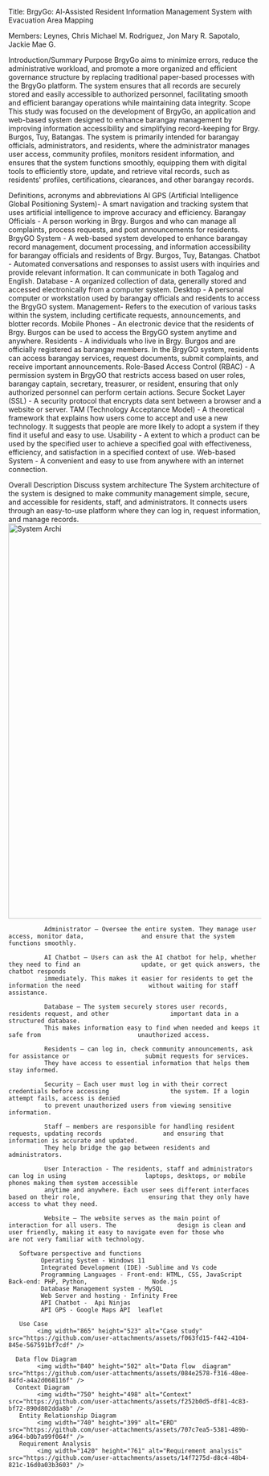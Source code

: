 Title: BrgyGo: Al-Assisted Resident Information Management System with Evacuation Area Mapping

Members: 
      Leynes, Chris Michael M.
      Rodriguez, Jon Mary R.
      Sapotalo, Jackie Mae G.
      
Introduction/Summary
     Purpose 
         BrgyGo aims to minimize errors, reduce the administrative workload, and promote a more organized and efficient governance structure by replacing traditional paper-based processes with the BrgyGo platform.
         The system ensures that all records are securely stored and easily accessible to authorized personnel, facilitating smooth and efficient barangay operations while maintaining data integrity.
     Scope
         This study was focused on the development of BrgyGo, an application and  web-based system designed to enhance barangay management by improving information accessibility and simplifying record-keeping for Brgy. Burgos, Tuy, Batangas.
         The system is primarily intended for barangay officials, administrators, and residents, where the administrator manages user access, community profiles, monitors resident information, and ensures that the system functions smoothly, 
         equipping them with digital tools to efficiently store, update, and retrieve vital records, such as residents' profiles, certifications, clearances, and other barangay records.
     
  Definitions, acronyms and abbreviations
         AI GPS (Artificial Intelligence Global Positioning System)- A smart navigation and tracking system that uses artificial intelligence to improve accuracy and efficiency.
         Barangay Officials - A person working in Brgy. Burgos and who can manage all complaints, process requests, and post announcements for residents.
         BrgyGO System - A web-based system developed to enhance barangay record management, document processing, and information accessibility for barangay officials and residents of Brgy. Burgos, Tuy, Batangas.
         Chatbot - Automated conversations and responses to assist users with inquiries and provide relevant information. It can communicate in both Tagalog and English. 
         Database - A organized collection of data, generally stored and accessed electronically from a computer system.
         Desktop - A personal computer or workstation used by barangay officials and residents to access the BrgyGO system.
         Management- Refers to the execution of various tasks within the system, including certificate requests, announcements, and blotter records.
         Mobile Phones - An electronic device that the residents of Brgy. Burgos can be used to access the BrgyGO system anytime and anywhere.
         Residents - A individuals who live in Brgy. Burgos and are officially registered as barangay members. In the BrgyGO system, residents can access barangay services, request documents, submit complaints, and receive important announcements. 
         Role-Based Access Control (RBAC) - A permission system in BrgyGO that restricts access based on user roles, barangay captain, secretary, treasurer, or resident, ensuring that only authorized personnel can perform certain actions.
         Secure Socket Layer (SSL) - A security protocol that encrypts data sent between a browser and a website or server.
         TAM (Technology Acceptance Model) - A theoretical framework that explains how users come to accept and use a new technology. It suggests that people are more likely to adopt a system if they find it useful and easy to use.
         Usability - A extent to which a product can be used by the specified user to achieve a specified goal with effectiveness, efficiency, and satisfaction in a specified context of use.
         Web-based System - A convenient and easy to use from anywhere with an internet connection.


Overall Description
         Discuss system architecture 
              The System architecture of the system is designed to make community management                    simple, secure, and accessible for residents,
              staff, and administrators. It connects users through an easy-to-use platform where               they can log in, request information, and manage records.
              <img width="1527" height="785" alt="System Archi" src="https://github.co                   attachments/assets/8c8f17b2-5da9-4275-b65c-102722991c18" />
              
              Administrator – Oversee the entire system. They manage user access, monitor data,                and ensure that the system functions smoothly.
              
              AI Chatbot – Users can ask the AI chatbot for help, whether they need to find an                 update, or get quick answers, the chatbot responds
              immediately. This makes it easier for residents to get the information the need                   without waiting for staff assistance. 
              
              Database – The system securely stores user records, residents request, and other                 important data in a structured database. 
              This makes information easy to find when needed and keeps it safe from                           unauthorized access.

              Residents – can log in, check community announcements, ask for assistance or                     submit requests for services.
              They have access to essential information that helps them stay informed.

              Security – Each user must log in with their correct credentials before accessing                 the system. If a login attempt fails, access is denied
              to prevent unauthorized users from viewing sensitive information.

              Staff – members are responsible for handling resident requests, updating records                 and ensuring that information is accurate and updated.
              They help bridge the gap between residents and administrators.

              User Interaction - The residents, staff and administrators can log in using                      laptops, desktops, or mobile phones making them system accessible
              anytime and anywhere. Each user sees different interfaces based on their role,                   ensuring that they only have access to what they need.

              Website – The website serves as the main point of interaction for all users. The                 design is clean and user friendly, making it easy to navigate even for those who                 are not very familiar with technology.

       Software perspective and functions
             Operating System - Windows 11
             Integrated Development (IDE) -Sublime and Vs code
             Programming Languages - Front-end: HTML, CSS, JavaScript Back-end: PHP, Python,                  Node.js
             Database Management system - MySQL
             Web Server and hosting - Infinity Free
             API Chatbot -  Api Ninjas
             API GPS - Google Maps API  leaflet
      
       Use Case
            <img width="865" height="523" alt="Case study" src="https://github.com/user-attachments/assets/f063fd15-f442-4104-845e-567591bf7cdf" />

      Data flow Diagram 
            <img width="840" height="502" alt="Data flow  diagram" src="https://github.com/user-attachments/assets/084e2578-f316-48ee-84fd-a4a2d068116f" />
      Context Diagram 
            <img width="750" height="498" alt="Context" src="https://github.com/user-attachments/assets/f252b0d5-df81-4c83-bf72-890d802dda8b" />
       Entity Relationship Diagram
            <img width="740" height="399" alt="ERD" src="https://github.com/user-attachments/assets/707c7ea5-5381-489b-a964-b0b7a99f064f" />
       Requirement Analysis 
            <img width="1420" height="761" alt="Requirement analysis" src="https://github.com/user-attachments/assets/14f7275d-d8c4-48b4-821c-16d0a03b3603" />
       


      



       
       
       

       

            

              


         
    

